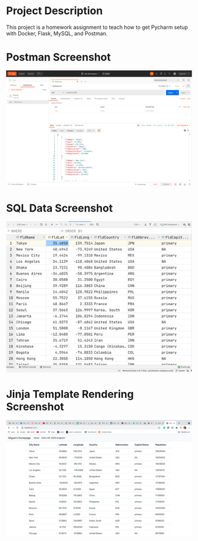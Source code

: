 # Project Description
This project is a homework assignment to teach how to get Pycharm setup with Docker, Flask, MySQL, and Postman.

# Postman Screenshot
![postman_request_output](screenshots/postman.png)

# SQL Data Screenshot
![pycharm_data_query](screenshots/query.png)

# Jinja Template Rendering Screenshot
![jinja_render](screenshots/jinja.png)